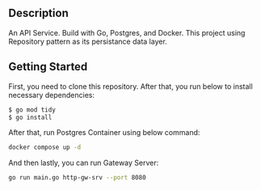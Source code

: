 ## Description
An API Service. Build with Go, Postgres, and Docker. This project using Repository pattern as its persistance data layer.

## Getting Started
First, you need to clone this repository. After that, you run below to install necessary dependencies:

```sh
$ go mod tidy
$ go install  
```

After that, run Postgres Container using below command:

```sh
docker compose up -d
```

And then lastly, you can run Gateway Server:

```sh 
go run main.go http-gw-srv --port 8080
```
